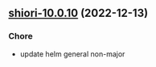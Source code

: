 

## [shiori-10.0.10](https://github.com/truecharts/charts/compare/shiori-10.0.9...shiori-10.0.10) (2022-12-13)

### Chore

- update helm general non-major
  
  